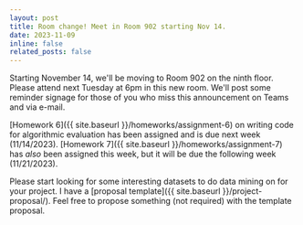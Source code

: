 ```yaml
---
layout: post
title: Room change! Meet in Room 902 starting Nov 14. 
date: 2023-11-09
inline: false
related_posts: false
---
```


Starting November 14, we'll be moving to Room 902 on the ninth floor. Please attend next Tuesday at 6pm in this new room. We'll post some reminder signage for those of you who miss this announcement on Teams and via e-mail.

[Homework 6]({{ site.baseurl }}/homeworks/assignment-6) on writing code for algorithmic evaluation has been assigned and is due next week (11/14/2023). [Homework 7]({{ site.baseurl }}/homeworks/assignment-7) has *also* been assigned this week, but it will be due the following week (11/21/2023).

Please start looking for some interesting datasets to do data mining on for your project. I have a [proposal template]({{ site.baseurl }}/project-proposal/). Feel free to propose something (not required) with the template proposal.
